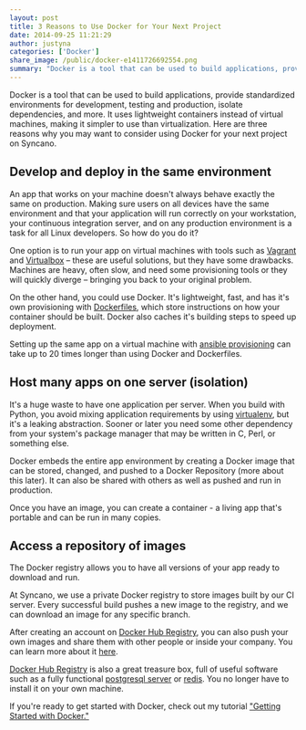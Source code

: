```yaml
---
layout: post
title: 3 Reasons to Use Docker for Your Next Project
date: 2014-09-25 11:21:29
author: justyna
categories: ['Docker']
share_image: /public/docker-e1411726692554.png
summary: "Docker is a tool that can be used to build applications, provide standardized environments for development, testing and production, isolate dependencies, and more. It uses lightweight containers instead of virtual machines, making it simpler to use than virtualization. Here are three reasons why you may want to consider using Docker for your next project on Syncano."
---
```


<p>Docker is a tool that can be used to build applications, provide standardized environments for development, testing and production, isolate dependencies, and more. It uses lightweight containers instead of virtual machines, making it simpler to use than virtualization. Here are three reasons why you may want to consider using Docker for your next project on Syncano.</p><!--more-->

<h2>Develop and deploy in the same environment</h2>

<p>An app that works on your machine doesn't always behave exactly the same on production. Making sure users on all devices have the same environment and that your application will run correctly on your workstation, your continuous integration server, and on any production environment is a task for all Linux developers. So how do you do it?</p>

<p>One option is to run your app on virtual machines with tools such as <a href="https://www.vagrantup.com/">Vagrant</a> and <a href="https://www.virtualbox.org/">Virtualbox</a> – these are useful solutions, but they  have some drawbacks. Machines are heavy, often slow, and need some provisioning tools or they will quickly diverge – bringing you back to your original problem.</p>

<p>On the other hand, you could use Docker. It's lightweight, fast, and has it's own provisioning with <a href="https://docs.docker.com/reference/builder/">Dockerfiles</a>, which store instructions on how your container should be built. Docker also caches it's building steps to speed up deployment.</p>

<p>Setting up the same app on a virtual machine with <a href="https://docs.vagrantup.com/v2/provisioning/ansible.html">ansible provisioning</a> can take up to 20 times longer than using Docker and Dockerfiles.</p>

<h2>Host many apps on one server (isolation)</h2>

<p>It's a huge waste to have one application per server. When you build with Python, you avoid mixing application requirements by using <a href="http://virtualenv.readthedocs.org/en/latest/">virtualenv</a>, but it's a leaking abstraction. Sooner or later you need some other dependency from your system's package manager that may be written in C, Perl, or something else.</p>

<p>Docker embeds the entire app environment by creating a Docker image that can be stored, changed, and pushed to a Docker Repository (more about this later). It can also be shared with others as well as pushed and run in production.</p>

<p>Once you have an image, you can create a container - a living app that's portable and can be run in many copies.</p>

<h2>Access a repository of images</h2>

<p>The Docker registry allows you to have all versions of your app ready to download and run.</p>

<p>At Syncano, we use a private Docker registry to store images built by our CI server. Every successful build pushes a new image to the registry, and we can download an image for any specific branch.</p>

<p>After creating an account on <a href="https://registry.hub.docker.com/">Docker Hub Registry</a>, you can also push your own images and share them with other people or inside your company. You can learn more about it <a href="https://docs.docker.com/docker-hub/">here</a>.</p>

<p><a href="https://registry.hub.docker.com/">Docker Hub Registry</a> is also a great treasure box, full of useful software such as a fully functional <a href="https://registry.hub.docker.com/">postgresql server</a> or <a href="https://registry.hub.docker.com/_/redis/">redis</a>. You no longer have to install it on your own machine.</p>

If you're ready to get started with Docker, check out my tutorial <a href="http://www.syncano.com/getting-started-docker/">"Getting Started with Docker."</a>